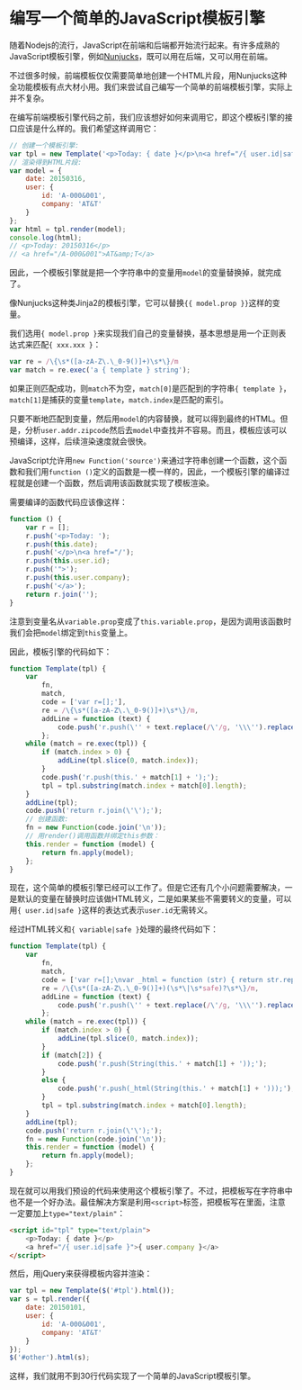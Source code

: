 # 编写一个简单的JavaScript模板引擎

随着Nodejs的流行，JavaScript在前端和后端都开始流行起来。有许多成熟的JavaScript模板引擎，例如[Nunjucks](https://mozilla.github.io/nunjucks/)，既可以用在后端，又可以用在前端。

不过很多时候，前端模板仅仅需要简单地创建一个HTML片段，用Nunjucks这种全功能模板有点大材小用。我们来尝试自己编写一个简单的前端模板引擎，实际上并不复杂。

在编写前端模板引擎代码之前，我们应该想好如何来调用它，即这个模板引擎的接口应该是什么样的。我们希望这样调用它：

```javascript
// 创建一个模板引擎:
var tpl = new Template('<p>Today: { date }</p>\n<a href="/{ user.id|safe }">{ user.company }</a>');
// 渲染得到HTML片段:
var model = {
    date: 20150316,
    user: {
        id: 'A-000&001',
        company: 'AT&T'
    }
};
var html = tpl.render(model);
console.log(html);
// <p>Today: 20150316</p>
// <a href="/A-000&001">AT&amp;T</a>
```

因此，一个模板引擎就是把一个字符串中的变量用`model`的变量替换掉，就完成了。

像Nunjucks这种类Jinja2的模板引擎，它可以替换`{{ model.prop }}`这样的变量。

我们选用`{ model.prop }`来实现我们自己的变量替换，基本思想是用一个正则表达式来匹配`{ xxx.xxx }`：

```javascript
var re = /\{\s*([a-zA-Z\.\_0-9()]+)\s*\}/m
var match = re.exec('a { template } string');
```

如果正则匹配成功，则`match`不为空，`match[0]`是匹配到的字符串`{ template }`，`match[1]`是捕获的变量`template`，`match.index`是匹配的索引。

只要不断地匹配到变量，然后用`model`的内容替换，就可以得到最终的HTML。但是，分析`user.addr.zipcode`然后去`model`中查找并不容易。而且，模板应该可以预编译，这样，后续渲染速度就会很快。

JavaScript允许用`new Function('source')`来通过字符串创建一个函数，这个函数和我们用`function ()`定义的函数是一模一样的，因此，一个模板引擎的编译过程就是创建一个函数，然后调用该函数就实现了模板渲染。

需要编译的函数代码应该像这样：

```javascript
function () {
    var r = [];
    r.push('<p>Today: ');
    r.push(this.date);
    r.push('</p>\n<a href="/');
    r.push(this.user.id);
    r.push('">');
    r.push(this.user.company);
    r.push('</a>');
    return r.join('');
}
```

注意到变量名从`variable.prop`变成了`this.variable.prop`，是因为调用该函数时我们会把`model`绑定到`this`变量上。

因此，模板引擎的代码如下：

```javascript
function Template(tpl) {
    var
        fn,
        match,
        code = ['var r=[];'],
        re = /\{\s*([a-zA-Z\.\_0-9()]+)\s*\}/m,
        addLine = function (text) {
            code.push('r.push(\'' + text.replace(/\'/g, '\\\'').replace(/\n/g, '\\n').replace(/\r/g, '\\r') + '\');');
        };
    while (match = re.exec(tpl)) {
        if (match.index > 0) {
            addLine(tpl.slice(0, match.index));
        }
        code.push('r.push(this.' + match[1] + ');');
        tpl = tpl.substring(match.index + match[0].length);
    }
    addLine(tpl);
    code.push('return r.join(\'\');');
    // 创建函数:
    fn = new Function(code.join('\n'));
    // 用render()调用函数并绑定this参数：
    this.render = function (model) {
        return fn.apply(model);
    };
}
```

现在，这个简单的模板引擎已经可以工作了。但是它还有几个小问题需要解决，一是默认的变量在替换时应该做HTML转义，二是如果某些不需要转义的变量，可以用`{ user.id|safe }`这样的表达式表示`user.id`无需转义。

经过HTML转义和`{ variable|safe }`处理的最终代码如下：

```javascript
function Template(tpl) {
    var
        fn,
        match,
        code = ['var r=[];\nvar _html = function (str) { return str.replace(/&/g, \'&amp;\').replace(/"/g, \'&quot;\').replace(/\'/g, \'&#39;\').replace(/</g, \'&lt;\').replace(/>/g, \'&gt;\'); };'],
        re = /\{\s*([a-zA-Z\.\_0-9()]+)(\s*\|\s*safe)?\s*\}/m,
        addLine = function (text) {
            code.push('r.push(\'' + text.replace(/\'/g, '\\\'').replace(/\n/g, '\\n').replace(/\r/g, '\\r') + '\');');
        };
    while (match = re.exec(tpl)) {
        if (match.index > 0) {
            addLine(tpl.slice(0, match.index));
        }
        if (match[2]) {
            code.push('r.push(String(this.' + match[1] + '));');
        }
        else {
            code.push('r.push(_html(String(this.' + match[1] + ')));');
        }
        tpl = tpl.substring(match.index + match[0].length);
    }
    addLine(tpl);
    code.push('return r.join(\'\');');
    fn = new Function(code.join('\n'));
    this.render = function (model) {
        return fn.apply(model);
    };
}
```

现在就可以用我们预设的代码来使用这个模板引擎了。不过，把模板写在字符串中也不是一个好办法。最佳解决方案是利用`<script>`标签，把模板写在里面，注意一定要加上`type="text/plain"`：

```html
<script id="tpl" type="text/plain">
    <p>Today: { date }</p>
    <a href="/{ user.id|safe }">{ user.company }</a>
</script>
```

然后，用jQuery来获得模板内容并渲染：

```javascript
var tpl = new Template($('#tpl').html());
var s = tpl.render({
    date: 20150101,
    user: {
        id: 'A-000&001',
        company: 'AT&T'
    }
});
$('#other').html(s);
```

这样，我们就用不到30行代码实现了一个简单的JavaScript模板引擎。
